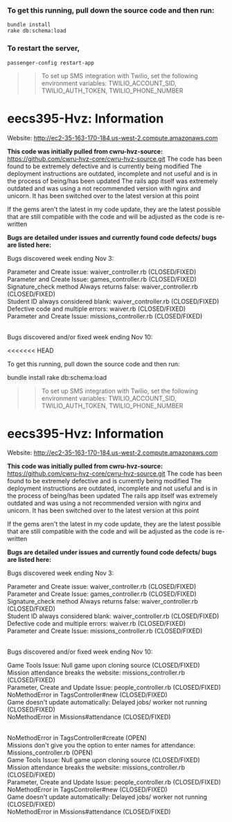 
### To get this running, pull down the source code and then run:
```
bundle install
rake db:schema:load
```
### To restart the server,
```
passenger-config restart-app
```
>> To set up SMS integration with Twilio, set the following environment variables:
  TWILIO_ACCOUNT_SID, TWILIO_AUTH_TOKEN, TWILIO_PHONE_NUMBER

# eecs395-Hvz: Information

Website: http://ec2-35-163-170-184.us-west-2.compute.amazonaws.com

<b>This code was initially pulled from cwru-hvz-source:</b> https://github.com/cwru-hvz-core/cwru-hvz-source.git
The code has been found to be extremely defective and is currently being modified
The deployment instructions are outdated, incomplete and not useful and is in the process of being/has been updated
The rails app itself was extremely outdated and was using a not recommended version with nginx and unicorn.
It has been switched over to the latest version at this point

If the gems aren't the latest in my code update, they are the latest possible that are still compatible with the code and will be adjusted as the code is re-written

<b>Bugs are detailed under issues and currently found code defects/ bugs are listed here:</b>

Bugs discovered week ending Nov 3:

Parameter and Create issue: waiver_controller.rb (CLOSED/FIXED) </br>
Parameter and Create Issue: games_controller.rb (CLOSED/FIXED) </br>
Signature_check method Always returns false: waiver_controller.rb (CLOSED/FIXED)</br>
Student ID always considered blank: waiver_controller.rb (CLOSED/FIXED)</br>
Defective code and multiple errors: waiver.rb (CLOSED/FIXED)</br>
Parameter and Create Issue: missions_controller.rb (CLOSED/FIXED)</br>
</br>

Bugs discovered and/or fixed week ending Nov 10:

<<<<<<< HEAD

To get this running, pull down the source code and then run:

bundle install
rake db:schema:load

>> To set up SMS integration with Twilio, set the following environment variables:
  TWILIO_ACCOUNT_SID, TWILIO_AUTH_TOKEN, TWILIO_PHONE_NUMBER

# eecs395-Hvz: Information

Website: http://ec2-35-163-170-184.us-west-2.compute.amazonaws.com

<b>This code was initially pulled from cwru-hvz-source:</b> https://github.com/cwru-hvz-core/cwru-hvz-source.git
The code has been found to be extremely defective and is currently being modified
The deployment instructions are outdated, incomplete and not useful and is in the process of being/has been updated
The rails app itself was extremely outdated and was using a not recommended version with nginx and unicorn.
It has been switched over to the latest version at this point

If the gems aren't the latest in my code update, they are the latest possible that are still compatible with the code and will be adjusted as the code is re-written

<b>Bugs are detailed under issues and currently found code defects/ bugs are listed here:</b>

Bugs discovered week ending Nov 3:

Parameter and Create issue: waiver_controller.rb (CLOSED/FIXED) </br>
Parameter and Create Issue: games_controller.rb (CLOSED/FIXED) </br>
Signature_check method Always returns false: waiver_controller.rb (CLOSED/FIXED)</br>
Student ID always considered blank: waiver_controller.rb (CLOSED/FIXED)</br>
Defective code and multiple errors: waiver.rb (CLOSED/FIXED)</br>
Parameter and Create Issue: missions_controller.rb (CLOSED/FIXED)</br>
</br>

Bugs discovered and/or fixed week ending Nov 10:

Game Tools Issue: Null game upon cloning source (CLOSED/FIXED)</br>
Mission attendance breaks the website: missions_controller.rb (CLOSED/FIXED)</br>
Parameter, Create and Update Issue: people_controller.rb (CLOSED/FIXED)</br>
NoMethodError in TagsController#new (CLOSED/FIXED) </br>
Game doesn't update automatically: Delayed jobs/ worker not running (CLOSED/FIXED)</br>
NoMethodError in Missions#attendance (CLOSED/FIXED)</br>
</br>

NoMethodError in TagsController#create (OPEN) </br>
Missions don't give you the option to enter names for attendance: Missions_controller.rb (OPEN)</br>
Game Tools Issue: Null game upon cloning source (CLOSED/FIXED)</br>
Mission attendance breaks the website: missions_controller.rb (CLOSED/FIXED)</br>
Parameter, Create and Update Issue: people_controller.rb (CLOSED/FIXED)</br>
NoMethodError in TagsController#new (CLOSED/FIXED) </br>
Game doesn't update automatically: Delayed jobs/ worker not running (CLOSED/FIXED)</br>
NoMethodError in Missions#attendance (CLOSED/FIXED)</br>
